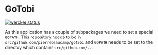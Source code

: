 # GoTobi

[![wercker status](https://app.wercker.com/status/712d8ed24acf24011e08a8c9309cfa70/m "wercker status")](https://app.wercker.com/project/bykey/712d8ed24acf24011e08a8c9309cfa70)

As this application has a couple of subpackages we need to set a special ``GOPATH``. This repository needs to be in ``src/github.com/pierrebeaucamp/gotobi`` and ``GOPATH`` needs to be set to the directoy which contains ``src/github.com/...``

